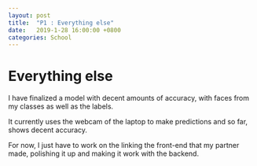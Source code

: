 ```yaml
---
layout: post
title:  "P1 : Everything else"
date:   2019-1-28 16:00:00 +0800
categories: School
---
```



# Everything else
I have finalized a model with decent amounts of accuracy, with faces from my classes as well as the labels.

It currently uses the webcam of the laptop to make predictions and so far, shows decent accuracy.

For now, I just have to work on the linking the front-end that my partner made, polishing it up and making it work with the backend.
